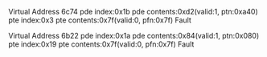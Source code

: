 Virtual Address 6c74
pde index:0x1b
pde contents:0xd2(valid:1, ptn:0xa40)
pte index:0x3
pte contents:0x7f(valid:0, pfn:0x7f)
Fault



Virtual Address 6b22
pde index:0x1a
pde contents:0x84(valid:1, ptn:0x080)
pte index:0x19
pte contents:0x7f(valid:0, pfn:0x7f)
Fault

